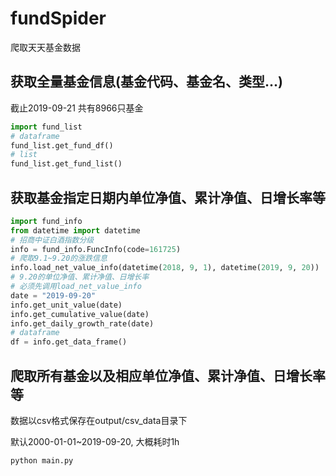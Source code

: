 # fundSpider
爬取天天基金数据

## 获取全量基金信息(基金代码、基金名、类型...)
截止2019-09-21 共有8966只基金

```python
import fund_list
# dataframe
fund_list.get_fund_df()
# list
fund_list.get_fund_list()
```

## 获取基金指定日期内单位净值、累计净值、日增长率等
```python
import fund_info
from datetime import datetime
# 招商中证白酒指数分级
info = fund_info.FuncInfo(code=161725)
# 爬取9.1~9.20的涨跌信息
info.load_net_value_info(datetime(2018, 9, 1), datetime(2019, 9, 20))
# 9.20的单位净值、累计净值、日增长率
# 必须先调用load_net_value_info
date = "2019-09-20"
info.get_unit_value(date)
info.get_cumulative_value(date)
info.get_daily_growth_rate(date)
# dataframe
df = info.get_data_frame()
```

## 爬取所有基金以及相应单位净值、累计净值、日增长率等
数据以csv格式保存在output/csv_data目录下

默认2000-01-01~2019-09-20, 大概耗时1h
```shell
python main.py
```